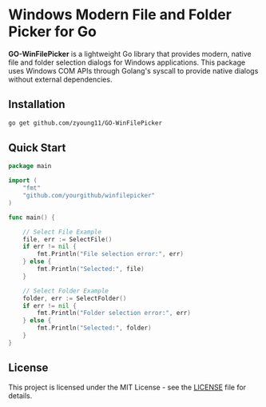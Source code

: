 # Windows Modern File and Folder Picker for Go

**GO-WinFilePicker** is a lightweight Go library that provides modern, native file and folder selection dialogs for Windows applications. This package uses Windows COM APIs through Golang's syscall to provide native dialogs without external dependencies.

## Installation

```bash
go get github.com/zyoung11/GO-WinFilePicker
```

## Quick Start

```go
package main

import (
    "fmt"
    "github.com/yourgithub/winfilepicker"
)

func main() {

	// Select File Example
	file, err := SelectFile()
	if err != nil {
		fmt.Println("File selection error:", err)
	} else {
		fmt.Println("Selected:", file)
	}

	// Select Folder Example
	folder, err := SelectFolder()
	if err != nil {
		fmt.Println("Folder selection error:", err)
	} else {
		fmt.Println("Selected:", folder)
	}
}
```

## License

This project is licensed under the MIT License - see the [LICENSE](LICENSE) file for details.
